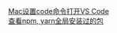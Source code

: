 [Mac设置code命令打开VS Code](/install_code_command/)  
[查看npm, yarn全局安装过的包](/list_npm_yarn_global_installed_packages)
